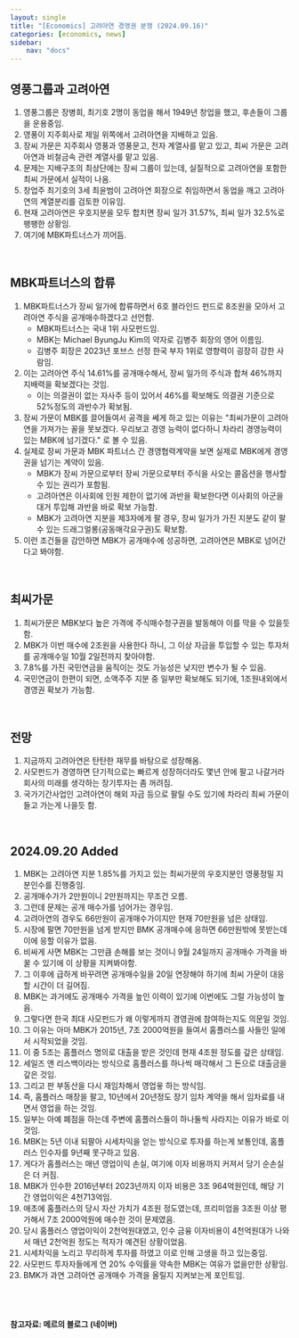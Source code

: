 ```yaml
---
layout: single
title: "[Economics] 고려아연 경영권 분쟁 (2024.09.16)"
categories: [economics, news]
sidebar:
    nav: "docs"
---
```


## 영풍그룹과 고려아연
1. 영풍그룹은 장병희, 최기호 2명이 동업을 해서 1949년 창업을 했고, 후손들이 그룹을 운용중임.
1. 영풍이 지주회사로 제일 위쪽에서 고려아연을 지배하고 있음.
1. 장씨 가문은 지주회사 영풍과 영풍문고, 전자 계열사를 맡고 있고, 최씨 가문은 고려아연과 비철금속 관련 계열사를 맡고 있음.
1. 문제는 지배구조의 최상단에는 장씨 그룹이 있는데, 실질적으로 고려아연을 포함한 최씨 가문에서 실적이 나옴.
1. 창업주 최기호의 3세 최윤범이 고려아연 회장으로 취임하면서 동업을 깨고 고려아연의 계열분리를 검토한 이유임.
1. 현재 고려아연은 우호지분을 모두 합치면 장씨 일가 31.57%, 최씨 일가 32.5%로 팽팽한 상황임.
1. 여기에 MBK파트너스가 끼어듬.

<br/>

## MBK파트너스의 합류
1. MBK파트너스가 장씨 일가에 합류하면서 6호 블라인드 펀드로 8조원을 모아서 고려아연 주식을 공개매수하겠다고 선언함.
    - MBK파트너스는 국내 1위 사모펀드임.
    - MBK는 Michael ByungJu Kim의 약자로 김병주 회장의 영어 이름임.
    - 김병주 회장은 2023년 포브스 선정 한국 부자 1위로 영향력이 굉장히 강한 사람임.
1. 이는 고려아연 주식 14.61%를 공개매수해서, 장씨 일가의 주식과 합쳐 46%까지 지배력을 확보겠다는 것임.
    - 이는 의결권이 없는 자사주 등이 있어서 46%를 확보해도 의결권 기준으로 52%정도의 과반수가 확보됨.
1. 장씨 가문이 MBK를 끌어들여서 공격을 쎄게 하고 있는 이유는 "최씨가문이 고려아연을 가져가는 꼴을 못보겠다. 우리보고 경영 능력이 없다하니 차라리 경영능력이 있는 MBK에 넘기겠다." 로 볼 수 있음.
1. 실제로 장씨 가문과 MBK 파트너스 간 경영협력계약을 보면 실제로 MBK에게 경영권을 넘기는 계약이 있음.
    - MBK가 장씨 가문으로부터 장씨 가문으로부터 주식을 사오는 콜옵션을 행사할 수 있는 권리가 포함됨.
    - 고려아연은 이사회에 인원 제한이 없기에 과반을 확보한다면 이사회의 아군을 대거 투입해 과반을 바로 확보 가능함.
    - MBK가 고려아연 지분을 제3자에게 팔 경우, 장씨 일가가 가진 지분도 같이 팔 수 있는 드래그얼롱(공동매각요구권)도 확보함.
1. 이런 조건들을 감안하면 MBK가 공개매수에 성공하면, 고려아연은 MBK로 넘어간다고 봐야함.

<br/>

## 최씨가문
1. 최씨가문은 MBK보다 높은 가격에 주식매수청구권을 발동해야 이를 막을 수 있을듯 함.
1. MBK가 이번 매수에 2조원을 사용한다 하니, 그 이상 자금을 투입할 수 있는 투자처를 공개매수일 10월 2일전까지 찾아야함.
1. 7.8%를 가진 국민연금을 움직이는 것도 가능성은 낮지만 변수가 될 수 있음.
1. 국민연금이 한편이 되면, 소액주주 지분 중 일부만 확보해도 되기에, 1조원내외에서 경영권 확보가 가능함.

<br/>

## 전망
1. 지금까지 고려아연은 탄탄한 재무를 바탕으로 성장해옴.
1. 사모펀드가 경영하면 단기적으로는 빠르게 성장하더라도 몇년 안에 팔고 나갈거라 회사의 미래를 생각하는 장기투자는 좀 꺼려짐.
1. 국가기간사업인 고려아연이 해외 자금 등으로 팔릴 수도 있기에 차라리 최씨 가문이 들고 가는게 나을듯 함.

<br/>

## 2024.09.20 Added
1. MBK는 고려아연 지분 1.85%를 가지고 있는 최씨가문의 우호지분인 영풍정밀 지분인수를 진행중임.
1. 공개매수가가 2만원이니 2만원까지는 무조건 오름.
1. 그런데 문제는 공개 매수가를 넘어가는 경우임.
1. 고려아연의 경우도 66만원이 공개매수가이지만 현재 70만원을 넘은 상태임.
1. 시장에 팔면 70만원을 넘게 받지만 BMK 공개매수에 응하면 66만원밖에 못받는데 이에 응할 이유가 없음.
1. 비싸게 사면 MBK는 그만큼 손해를 보는 것이니 9월 24일까지 공개매수 가격을 바꿀 수 있기에 이 상황을 지켜봐야함.
1. 그 이후에 급하게 바꾸려면 공개매수일을 20일 연장해야 하기에 최씨 가문이 대응할 시간이 더 길어짐.
1. MBK는 과거에도 공개매수 가격을 높인 이력이 있기에 이번에도 그럴 가능성이 높음.
1. 그렇다면 한국 최대 사모펀드가 왜 이렇게까지 경영권에 참여하는지도 의문일 것임.
1. 그 이유는 아마 MBK가 2015년, 7조 2000억원을 들여서 홈플러스를 사들인 일에서 시작되었을 것임.
1. 이 중 5조는 홈플러스 명의로 대출을 받은 것인데 현재 4조원 정도를 갚은 상태임.
1. 세일즈 앤 리스백이라는 방식으로 홈플러스를 하나씩 매각해서 그 돈으로 대출금을 갚은 것임.
1. 그리고 판 부동산을 다시 재임차해서 영업읗 하는 방식임.
1. 즉, 홈플러스 매장을 팔고, 10년에서 20년정도 장기 임차 계약을 해서 임차료를 내면서 영업을 하는 것임.
1. 일부는 아예 폐점을 하는데 주변에 홈플러스들이 하나둘씩 사라지는 이유가 바로 이 것임.
1. MBK는 5년 이내 되팔아 시세차익을 얻는 방식으로 투자를 하는게 보통인데, 홈플러스 인수자를 9년째 못구하고 있음.
1. 게다가 홈플러스는 매년 영업이익 손실, 여기에 이자 비용까지 커져서 당기 순손실은 더 커짐.
1. MBK가 인수한 2016년부터 2023년까지 이자 비용은 3조 964억원인데, 해당 기간 영업이익은 4천713억임.
1. 애초에 홈플러스의 당시 자산 가치가 4조원 정도였는데, 프리미엄을 3조원 이상 평가해서 7조 2000억원에 매수한 것이 문제였음.
1. 당시 홈플러스 영업이익이 2천억원대였고, 인수 금융 이자비용이 4천억원대가 나와서 매년 2천억원 정도는 적자가 예견된 상황이었음.
1. 시세차익을 노리고 무리하게 투자를 하였고 이로 인해 고생을 하고 있는중임.
1. 사모펀드 투자자들에게 연 20% 수익률을 약속한 MBK는 여유가 없을만한 상황임.
1. BMK가 과연 고려아연 공개매수 가격을 올릴지 지켜보는게 포인트임.



<br/>
<br/>

#### 참고자료: 메르의 블로그 (네이버) 